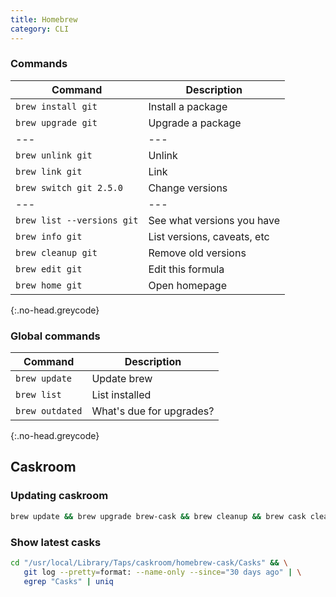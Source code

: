 ```yaml
---
title: Homebrew
category: CLI
---
```


### Commands

| Command                    | Description                 |
| ---                        | ---                         |
| `brew install git`         | Install a package           |
| `brew upgrade git`         | Upgrade a package           |
| ---                        | ---                         |
| `brew unlink git`          | Unlink                      |
| `brew link git`            | Link                        |
| `brew switch git 2.5.0`    | Change versions             |
| ---                        | ---                         |
| `brew list --versions git` | See what versions you have  |
| `brew info git`            | List versions, caveats, etc |
| `brew cleanup git`         | Remove old versions         |
| `brew edit git`            | Edit this formula           |
| `brew home git`            | Open homepage               |
{:.no-head.greycode}

### Global commands

| Command         | Description              |
| ---             | ---                      |
| `brew update`   | Update brew              |
| `brew list`     | List installed           |
| `brew outdated` | What's due for upgrades? |
{:.no-head.greycode}

## Caskroom

### Updating caskroom

```sh
brew update && brew upgrade brew-cask && brew cleanup && brew cask cleanup
```

### Show latest casks
  
```sh
cd "/usr/local/Library/Taps/caskroom/homebrew-cask/Casks" && \
   git log --pretty=format: --name-only --since="30 days ago" | \
   egrep "Casks" | uniq
```

